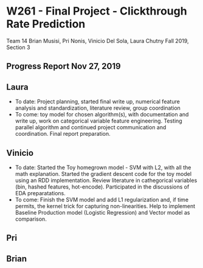 # W261 - Final Project - Clickthrough Rate Prediction

Team 14
Brian Musisi, Pri Nonis, Vinicio Del Sola, Laura Chutny
Fall 2019, Section 3

## Progress Report Nov 27, 2019

## Laura
- To date: Project planning, started final write up, numerical feature analysis and standardization, literature review, group coordination
- To come: toy model for chosen algorithm(s), with documentation and write up, work on categorical variable feature engineering. Testing parallel algorithm and continued project communication and coordination. Final report preparation.

## Vinicio
- To date: Started the Toy homegrown model - SVM with L2, with all the math explanation. Started the gradient descent code for the toy model using an RDD implementation. Review literature in cathegorical variables (bin, hashed features, hot-encode). Participated in the discussions of EDA preparatations.
- To come: Finish the SVM model and add L1 regularization and, if time permits, the kernel trick for capturing non-linearities. Help to implement Baseline Production model (Logistic Regression) and Vector model as comparison.

## Pri


## Brian
